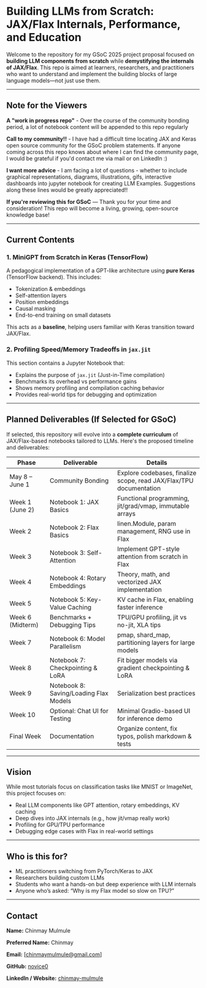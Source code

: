 # Building LLMs from Scratch: JAX/Flax Internals, Performance, and Education

Welcome to the repository for my GSoC 2025 project proposal focused on **building LLM components from scratch** while **demystifying the internals of JAX/Flax**. This repo is aimed at learners, researchers, and practitioners who want to understand and implement the building blocks of large language models—not just use them.

---

## Note for the Viewers

**A "work in progress repo"** - Over the course of the community bonding period, a lot of notebook content will be appended to this repo regularly

**Call to my community!!** - I have had a difficult time locating JAX and Keras open source community for the GSoC problem statements. If anyone coming across this repo knows about where I can find the community page, I would be grateful if you'd contact me via mail or on LinkedIn :)

**I want more advice** - I am facing a lot of questions - whether to include graphical representations, diagrams, illustrations, gifs, interactive dashboards into jupyter notebook for creating LLM Examples. Suggestions along these lines would be greatly appreciated!!

**If you're reviewing this for GSoC** — Thank you for your time and consideration! This repo will become a living, growing, open-source knowledge base!

---

## Current Contents

### 1. MiniGPT from Scratch in Keras (TensorFlow)

A pedagogical implementation of a GPT-like architecture using **pure Keras** (TensorFlow backend). This includes:

- Tokenization & embeddings
- Self-attention layers
- Position embeddings
- Causal masking
- End-to-end training on small datasets

This acts as a **baseline**, helping users familiar with Keras transition toward JAX/Flax.

### 2. Profiling Speed/Memory Tradeoffs in `jax.jit`

This section contains a Jupyter Notebook that:

- Explains the purpose of `jax.jit` (Just-in-Time compilation)
- Benchmarks its overhead vs performance gains
- Shows memory profiling and compilation caching behavior
- Provides real-world tips for debugging and optimization

---

## Planned Deliverables (If Selected for GSoC)

If selected, this repository will evolve into a **complete curriculum** of JAX/Flax-based notebooks tailored to LLMs. Here's the proposed timeline and deliverables:

| **Phase**        | **Deliverable**                        | **Details**                                                        |
| ---------------- | -------------------------------------- | ------------------------------------------------------------------ |
| May 8 – June 1   | Community Bonding                      | Explore codebases, finalize scope, read JAX/Flax/TPU documentation |
| Week 1 (June 2)  | Notebook 1: JAX Basics                 | Functional programming, jit/grad/vmap, immutable arrays            |
| Week 2           | Notebook 2: Flax Basics                | linen.Module, param management, RNG use in Flax                    |
| Week 3           | Notebook 3: Self-Attention             | Implement GPT-style attention from scratch in Flax                 |
| Week 4           | Notebook 4: Rotary Embeddings          | Theory, math, and vectorized JAX implementation                    |
| Week 5           | Notebook 5: Key-Value Caching          | KV cache in Flax, enabling faster inference                        |
| Week 6 (Midterm) | Benchmarks + Debugging Tips            | TPU/GPU profiling, jit vs no-jit, XLA tips                         |
| Week 7           | Notebook 6: Model Parallelism          | pmap, shard_map, partitioning layers for large models              |
| Week 8           | Notebook 7: Checkpointing & LoRA       | Fit bigger models via gradient checkpointing & LoRA                |
| Week 9           | Notebook 8: Saving/Loading Flax Models | Serialization best practices                                       |
| Week 10          | Optional: Chat UI for Testing          | Minimal Gradio-based UI for inference demo                         |
| Final Week       | Documentation                          | Organize content, fix typos, polish markdown & tests               |

---

## Vision

While most tutorials focus on classification tasks like MNIST or ImageNet, this project focuses on:

- Real LLM components like GPT attention, rotary embeddings, KV caching
- Deep dives into JAX internals (e.g., how jit/vmap really work)
- Profiling for GPU/TPU performance
- Debugging edge cases with Flax in real-world settings

---

## Who is this for?

- ML practitioners switching from PyTorch/Keras to JAX
- Researchers building custom LLMs
- Students who want a hands-on but deep experience with LLM internals
- Anyone who’s asked: “Why is my Flax model so slow on TPU?”

---

## Contact

**Name:** Chinmay Mulmule

**Preferred Name:** Chinmay

**Email:** [chinmaymulmule@gmail.com]

**GitHub:** [novice0](https://github.com/novice0)

**LinkedIn / Website:** [chinmay-mulmule](https://www.linkedin.com/in/chinmay-mulmule-996195254/)
